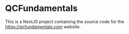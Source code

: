 # QCFundamentals

This is a NextJS project containing the source code for the https://qcfundamentals.com website.
